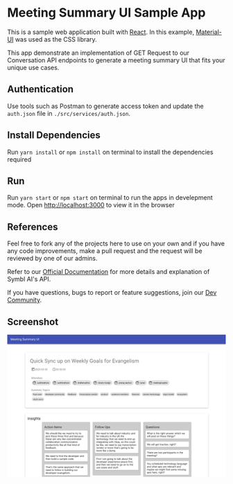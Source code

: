 # Meeting Summary UI Sample App

This is a sample web application built with [React](https://reactjs.org). In this example, [Material-UI](https://material-ui.com) was used as the CSS library.

This app demonstrate an implementation of GET Request to our Conversation API endpoints to generate a meeting summary UI that fits your unique use cases. 

## Authentication

Use tools such as Postman to generate access token and update the `auth.json` file in `./src/services/auth.json`. 

## Install Dependencies 

Run `yarn install` or `npm install` on terminal to install the dependencies required

## Run

Run `yarn start` or `npm start` on terminal to run the apps in develepment mode. Open [http://localhost:3000](http://localhost:3000) to view it in the browser

## References
Feel free to fork any of the projects here to use on your own and if you have any code improvements, make a pull request and the request will be reviewed by one of our admins.

Refer to our [Official Documentation](docs.symbl.ai) for more details and explanation of Symbl AI's API.

If you have questions, bugs to report or feature suggestions, join our [Dev Community](https://community.symbl.ai).

## Screenshot

<img src="/images/meeting-summary-ui.png" width=1000>
